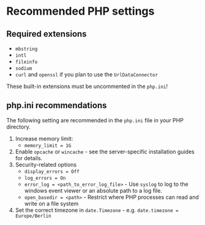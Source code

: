 # Recommended PHP settings

## Required extensions

- `mbstring`
- `intl`
- `fileinfo`
- `sodium`
- `curl` and `openssl` if you plan to use the `UrlDataConnector`

These built-in extensions must be uncommented in the `php.ini`!

## php.ini recommendations

The following setting are recommended in the `php.ini` file in your PHP directory. 

1. Increase memory limit:
	- `memory_limit = 1G`
2. Enable `opcache` or `wincache` - see the server-specific installation guides for details. 
3. Security-related options
	- `display_errors = Off`
	- `log_errors = On`
	- `error_log = <path_to_error_log_file>` - Use `syslog` to log to the windows event viewer or an absolute path to a log file. 
	- `open_basedir = <path>` - Restrict where PHP processes can read and write on a file system
4. Set the correct timezone in `date.Timezone` - e.g. `date.timezone = Europe/Berlin`